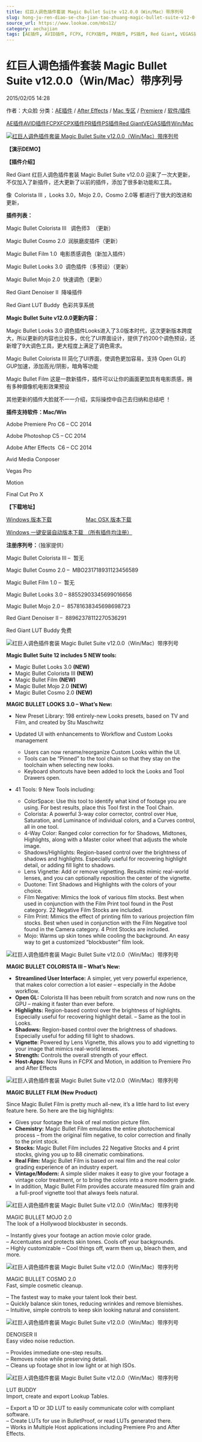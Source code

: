 ```yaml
---
title: 红巨人调色插件套装 Magic Bullet Suite v12.0.0（Win/Mac）带序列号
slug: hong-ju-ren-diao-se-cha-jian-tao-zhuang-magic-bullet-suite-v12-0-0-win-mac-dai-xu-lie-hao
source_url: https://www.lookae.com/mbs12/
category: aechajian
tags: [AE插件, AVID插件, FCPX, FCPX插件, PR插件, PS插件, Red Giant, VEGAS插件, Win/Mac]
---
```

# 红巨人调色插件套装 Magic Bullet Suite v12.0.0（Win/Mac）带序列号

2015/02/05 14:28

作者：大众脸
分类：[AE插件](https://www.lookae.com/after-effects/aechajian/) / [After Effects](https://www.lookae.com/after-effects/) / [Mac 专区](https://www.lookae.com/mac-osx/) / [Premiere](https://www.lookae.com/qitarjcj/premierezy/) / [软件/插件](https://www.lookae.com/qitarjcj/)

[AE插件](https://www.lookae.com/tag/ae%e6%8f%92%e4%bb%b6/)[AVID插件](https://www.lookae.com/tag/avid%e6%8f%92%e4%bb%b6/)[FCPX](https://www.lookae.com/tag/fcpx/)[FCPX插件](https://www.lookae.com/tag/fcpx%e6%8f%92%e4%bb%b6/)[PR插件](https://www.lookae.com/tag/pr%e6%8f%92%e4%bb%b6/)[PS插件](https://www.lookae.com/tag/ps%e6%8f%92%e4%bb%b6/)[Red Giant](https://www.lookae.com/tag/red-giant/)[VEGAS插件](https://www.lookae.com/tag/vegas%e6%8f%92%e4%bb%b6/)[Win/Mac](https://www.lookae.com/tag/winmac/)

[![红巨人调色插件套装 Magic Bullet Suite v12.0.0（Win/Mac）带序列号](https://www.lookae.com/wp-content/uploads/2015/02/MBS12.jpg "红巨人调色插件套装 Magic Bullet Suite v12.0.0（Win/Mac）带序列号-LookAE.com")](https://www.lookae.com/wp-content/uploads/2015/02/MBS12.jpg)

**【演示DEMO】**

**【插件介绍】**

Red Giant 红巨人调色插件套装 Magic Bullet Suite v12.0.0 迎来了一次大更新，不仅加入了新插件，还大更新了以前的插件，添加了很多新功能和工具。

像  Colorista III ，Looks 3.0，Mojo 2.0，Cosmo 2.0等 都进行了很大的改进和更新，

**插件列表：**

Magic Bullet Colorista III   调色师3  （更新）

Magic Bullet Cosmo 2.0  润肤磨皮插件（更新）

Magic Bullet Film 1.0  电影质感调色（新加入插件）

Magic Bullet Looks 3.0  调色插件（多预设）（更新）

Magic Bullet Mojo 2.0  快速调色（更新）

Red Giant Denoiser II  降噪插件

Red Giant LUT Buddy  色彩共享系统

**Magic Bullet Suite v12.0.0更新内容：**

Magic Bullet Looks 3.0 调色插件Looks进入了3.0版本时代，这次更新版本跨度大，所以更新的内容也比较多，优化了UI界面设计，提供了约200个调色预设，还新增了9大调色工具，更大程度上满足了调色需求。

Magic Bullet Colorista III 简化了UI界面，使调色更加容易，支持 Open GL的GUP加速，添加高光/阴影，暗角等功能

Magic Bullet Film 这是一款新插件，插件可以让你的画面更加具有电影质感，拥有多种摄像机电影效果预设

其他更新的插件大脸就不一一介绍，实际操控中自己去归纳和总结吧 ！

**插件支持软件：Mac/Win**

Adobe Premiere Pro C6 – CC 2014

Adobe Photoshop C5 – CC 2014

Adobe After Effects  C6 – CC 2014

Avid Media Conposer

Vegas Pro

Motion

Final Cut Pro X

**【下载地址】**

[Windows 版本下载](http://cdn.redgiant.com/redgiant/products/singlesuites/magicbullet/MBSuite_Win_Full.zip)                       [Mac OSX 版本下载](http://cdn.redgiant.com/redgiant/products/singlesuites/magicbullet/MBSuite_Mac_Full.zip)

[Windows 一键安装自动版本下载 （所有插件均注册）](https://www.400gb.com/file/84458778)

**注册序列号：**（独家提供）

Magic Bullet Colorista III –  暂无

Magic Bullet Cosmo 2.0 –  MBO231718931123456589

Magic Bullet Film 1.0 –  暂无

Magic Bullet Looks 3.0 – 88552903345699016656

Magic Bullet Mojo 2.0 –  85781638345698698723

Red Giant Denoiser II –  88962378112270536291

Red Giant LUT Buddy 免费

![红巨人调色插件套装 Magic Bullet Suite v12.0.0（Win/Mac）带序列号](http://cache.redgiant.com/wp-base/wp-content/uploads/2015/01/Looks_Hero_Stu_ALT_540.jpg "红巨人调色插件套装 Magic Bullet Suite v12.0.0（Win/Mac）带序列号-LookAE.com")

**Magic Bullet Suite 12 includes 5 NEW tools:**

* Magic Bullet Looks 3.0 **(NEW)**
* Magic Bullet Colorista III **(NEW)**
* Magic Bullet Film **(NEW)**
* Magic Bullet Mojo 2.0 **(NEW)**
* Magic Bullet Cosmo 2.0 **(NEW)**

****MAGIC BULLET LOOKS 3.0 – What’s New:****

* New Preset Library: 198 entirely-new Looks presets, based on TV and Film, and created by Stu Maschwitz
* Updated UI with enhancements to Workflow and Custom Looks management
  + Users can now rename/reorganize Custom Looks within the UI.
  + Tools can be “Pinned” to the tool chain so that they stay on the toolchain when selecting new looks.
  + Keyboard shortcuts have been added to lock the Looks and Tool Drawers open.

* 41 Tools: 9 New Tools including:
  + ColorSpace: Use this tool to identify what kind of footage you are using. For best results, place this Tool first in the Tool Chain.
  + Colorista: A powerful 3-way color corrector, control over Hue, Saturation, and Luminance of individual colors, and a Curves control, all in one tool.
  + 4-Way Color: Ranged color correction for for Shadows, Midtones, Highlights, along with a Master color wheel that adjusts the whole image.
  + Shadows/Highlights: Region-based control over the brightness of shadows and highlights. Especially useful for recovering highlight detail, or adding fill light to shadows.
  + Lens Vignette: Add or remove vignetting. Results mimic real-world lenses, and you can optionally reposition the center of the vignette.
  + Duotone: Tint Shadows and Highlights with the colors of your choice.
  + Film Negative: Mimics the look of various film stocks. Best when used in conjunction with the Film Print tool found in the Post category. 22 Negative Film Stocks are included.
  + Film Print: Mimics the effect of printing film to various projection film stocks. Best when used in conjunction with the Film Negative tool found in the Camera category. 4 Print Stocks are included.
  + Mojo: Warms up skin tones while cooling the background. An easy way to get a customized “blockbuster” film look.

![红巨人调色插件套装 Magic Bullet Suite v12.0.0（Win/Mac）带序列号](http://cache.redgiant.com/wp-base/wp-content/uploads/2015/01/Colorista-Hero_STU_540.jpg "红巨人调色插件套装 Magic Bullet Suite v12.0.0（Win/Mac）带序列号-LookAE.com")

**MAGIC BULLET COLORISTA III – What’s New:**

* **Streamlined User Interface:** A simpler, yet very powerful experience, that makes color correction a lot easier – especially in the Adobe workflow.
* **Open GL:** Colorista III has been rebuilt from scratch and now runs on the GPU – making it faster than ever before.
* **Highlights:** Region-based control over the brightness of highlights. Especially useful for recovering highlight detail. – Same as the tool in Looks.
* **Shadows:** Region-based control over the brightness of shadows. Especially useful for adding fill light to shadows.
* **Vignette**: Powered by Lens Vignette, this allows you to add vignetting to your image that mimics real-world lenses.
* **Strength:** Controls the overall strength of your effect.
* **Host-Apps:** Now Runs in FCPX and Motion, in addition to Premiere Pro and After Effects

![红巨人调色插件套装 Magic Bullet Suite v12.0.0（Win/Mac）带序列号](http://cache.redgiant.com/wp-base/wp-content/uploads/2015/01/MB-Film-Hero_540.jpg "红巨人调色插件套装 Magic Bullet Suite v12.0.0（Win/Mac）带序列号-LookAE.com")

**MAGIC BULLET FILM (New Product)**

Since Magic Bullet Film is pretty much all-new, it’s a little hard to list every feature here. So here are the big highlights:

* Gives your footage the look of real motion picture film.
* **Chemistry:** Magic Bullet Film emulates the entire photochemical process – from the original film negative, to color correction and finally to the print stock.
* **Stocks:** Magic Bullet Film includes 22 Negative Stocks and 4 print stocks, giving you up to 88 cinematic combinations.
* **Real Film:** Magic Bullet Film is based on real film and the real color grading experience of an industry expert.
* **Vintage/Modern:** A simple slider makes it easy to give your footage a vintage color treatment, or to bring the colors into a more modern grade.
* In addition, Magic Bullet Film provides accurate measured film grain and a full-proof vignette tool that always feels natural.

![红巨人调色插件套装 Magic Bullet Suite v12.0.0（Win/Mac）带序列号](http://cache.redgiant.com/wp-base/wp-content/uploads/2015/01/Mojo-Hero_540.jpg "红巨人调色插件套装 Magic Bullet Suite v12.0.0（Win/Mac）带序列号-LookAE.com")

MAGIC BULLET MOJO 2.0  
The look of a Hollywood blockbuster in seconds.

– Instantly gives your footage an action movie color grade.  
– Accentuates and protects skin tones. Cools off your backgrounds.  
– Highly customizable – Cool things off, warm them up, bleach them, and more.

![红巨人调色插件套装 Magic Bullet Suite v12.0.0（Win/Mac）带序列号](http://cache.redgiant.com/wp-base/wp-content/uploads/2015/01/Cosmo-Hero-Master_540.jpg "红巨人调色插件套装 Magic Bullet Suite v12.0.0（Win/Mac）带序列号-LookAE.com")

MAGIC BULLET COSMO 2.0  
Fast, simple cosmetic cleanup.

– The fastest way to make your talent look their best.  
– Quickly balance skin tones, reducing wrinkles and remove blemishes.  
– Intuitive, simple controls to keep skin looking natural and consistent.

![红巨人调色插件套装 Magic Bullet Suite v12.0.0（Win/Mac）带序列号](http://cache.redgiant.com/wp-base/wp-content/uploads/2015/01/DenoiserII-Hero_540.jpg "红巨人调色插件套装 Magic Bullet Suite v12.0.0（Win/Mac）带序列号-LookAE.com")

DENOISER II  
Easy video noise reduction.

– Provides immediate one-step results.  
– Removes noise while preserving detail.  
– Cleans up footage shot in low light or at high ISOs.

![红巨人调色插件套装 Magic Bullet Suite v12.0.0（Win/Mac）带序列号](http://cache.redgiant.com/wp-base/wp-content/uploads/2015/01/LUT-Hero_540.jpg "红巨人调色插件套装 Magic Bullet Suite v12.0.0（Win/Mac）带序列号-LookAE.com")

LUT BUDDY  
Import, create and export Lookup Tables.

– Export a 1D or 3D LUT to easily communicate color with compliant software.  
– Create LUTs for use in BulletProof, or read LUTs generated there.  
– Works in Multiple Host applications including Premiere Pro and After Effects.

